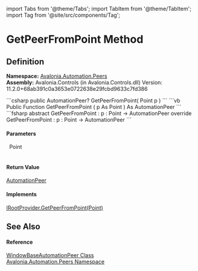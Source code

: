 import Tabs from '@theme/Tabs'; 
import TabItem from '@theme/TabItem'; 
import Tag from '@site/src/components/Tag'; 

# GetPeerFromPoint Method




## Definition
**Namespace:** <a href="N_Avalonia_Automation_Peers">Avalonia.Automation.Peers</a>  
**Assembly:** Avalonia.Controls (in Avalonia.Controls.dll) Version: 11.2.0+68ab391c0a3653e0722638e29fcbd9633c7fd386

<Tabs groupId="api-code-preview">
<TabItem value="csharp" label="C#">
```csharp
public AutomationPeer? GetPeerFromPoint(
	Point p
)
```
</TabItem>
<TabItem value="vb" label="VB">
```vb
Public Function GetPeerFromPoint ( 
	p As Point
) As AutomationPeer
```
</TabItem>
<TabItem value="fsharp" label="F#">
```fsharp
abstract GetPeerFromPoint : 
        p : Point -> AutomationPeer 
override GetPeerFromPoint : 
        p : Point -> AutomationPeer 
```
</TabItem>
</Tabs>



#### Parameters
<dl><dt>  Point</dt><dd> </dd></dl>

#### Return Value
<a href="T_Avalonia_Automation_Peers_AutomationPeer">AutomationPeer</a>

#### Implements
<a href="M_Avalonia_Automation_Provider_IRootProvider_GetPeerFromPoint">IRootProvider.GetPeerFromPoint(Point)</a>  


## See Also


#### Reference
<a href="T_Avalonia_Automation_Peers_WindowBaseAutomationPeer">WindowBaseAutomationPeer Class</a>  
<a href="N_Avalonia_Automation_Peers">Avalonia.Automation.Peers Namespace</a>  
